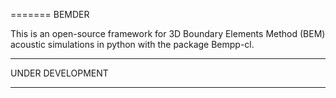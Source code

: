 =======
BEMDER

This is an open-source framework for 3D Boundary Elements Method (BEM) acoustic simulations in python with the package Bempp-cl.

*****************
UNDER DEVELOPMENT
*****************
